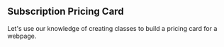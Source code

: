 ## Subscription Pricing Card

 Let's use our knowledge of creating classes to build a pricing
 card for a webpage.
